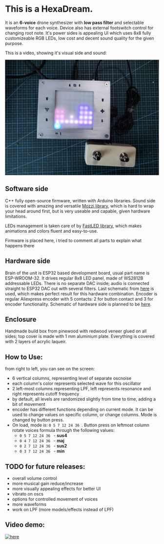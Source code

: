 # This is a HexaDream.

It is an **6-voice** drone synthesizer with **low pass filter** and selectable waveforms for each voice. Device also has external footswitch control for changing root note.
It's power sides is appealing UI which uses 8x8 fully customizeable RGB LEDs, low cost and decent sound quality for the given purpose.

This is a video, showing it's visual side and sound:

![pic](./pic.jpg)

## Software side

C++ fully open-source firmware, written with Arduino libraries. Sound side is covered with amazing and versatile [Mozzi library](https://sensorium.github.io/Mozzi/), which is hard to wrap your head around first, but is very useable and capable, given hardware limitations.

LEDs management is taken care of by [FastLED library](https://fastled.io/), which makes animations and colors fluent and easy-to-use. 

Firmware is placed here, i tried to comment all parts to explain what happens there

## Hardware side

Brain of the unit is ESP32 based development board, usual part name is ESP-WROOM-32. It drives regular 8x8 LED panel, made of WS2812B addressable LEDs. There is no separate DAC inside; audio is connected straight to ESP32 DAC out with several filters. Last schematic from [here](https://sensorium.github.io/Mozzi/learn/output/) is used, which makes perfect result for this hardware combination. Encoder is regular Aliexpress encoder with 5 contacts: 2 for button contact and 3 for encoder functionality. Schematic of hardware side is planned to be [here]().

## Enclosure

Handmade build box from pinewood with redwood veneer glued on all sides; top cover is made with 1 mm aluminium plate. Everything is covered with 2 layers of acrylic laqueir.

## How to Use:
from right to left, you can see on the screen:
- 6 vertical columns, representing level of separate oscnoise
- each column's color represents selected wave for this oscillator
- 2 left-most columns representing LPF, left represents resonance and right represents cutoff frequency
- by default, all levels are randomized slightly from time to time, adding a bit of movement
- encoder has different functions depending on current mode. It can be used to change values on specific column, or change columns. Mode is changed by button press.
- On load, mode is: ```0 5 7 12 24 36 ```. Button press on leftmost column rotate voices formula through the following values:
  -  ```0 5 7 12 24 36 ``` - **sus4**
  -  ```0 4 7 12 24 36 ``` - **maj**
  -  ```0 2 7 12 24 36 ``` - **sus2**
  -  ```0 3 7 12 24 36 ``` - **min**

## TODO for future releases:

- overall volume control
- more musical gain reduce/increase
- more visually appealing effects for better UI
- vibrato on oscs
- options for controlled movement of voices
- more waveforms
- work on LPF (more models/effects instead of LPF)

## Video demo:

[![here](http://img.youtube.com/vi/Z7t6fGbUAg8/0.jpg)](https://www.youtube.com/watch?v=Z7t6fGbUAg8 "HexaDream")
